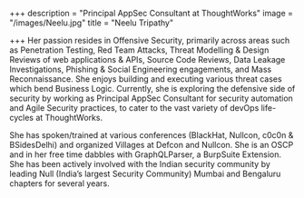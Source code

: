 +++
description = "Principal AppSec Consultant at ThoughtWorks"
image = "/images/Neelu.jpg"
title = "Neelu Tripathy"

+++
Her passion resides in Offensive Security, primarily across areas such as Penetration Testing, Red Team Attacks, Threat Modelling & Design Reviews of web applications & APIs, Source Code Reviews, Data Leakage Investigations, Phishing & Social Engineering engagements, and Mass Reconnaissance. She enjoys building and executing various threat cases which bend Business Logic. Currently, she is exploring the defensive side of security by working as Principal AppSec Consultant for security automation and Agile Security practices, to cater to the vast variety of devOps life-cycles at ThoughtWorks.

She has spoken/trained at various conferences (BlackHat, Nullcon, c0c0n & BSidesDelhi) and organized Villages at Defcon and Nullcon. She is an OSCP and in her free time dabbles with GraphQLParser, a BurpSuite Extension. She has been actively involved with the Indian security community by leading Null (India’s largest Security Community) Mumbai and Bengaluru chapters for several years.